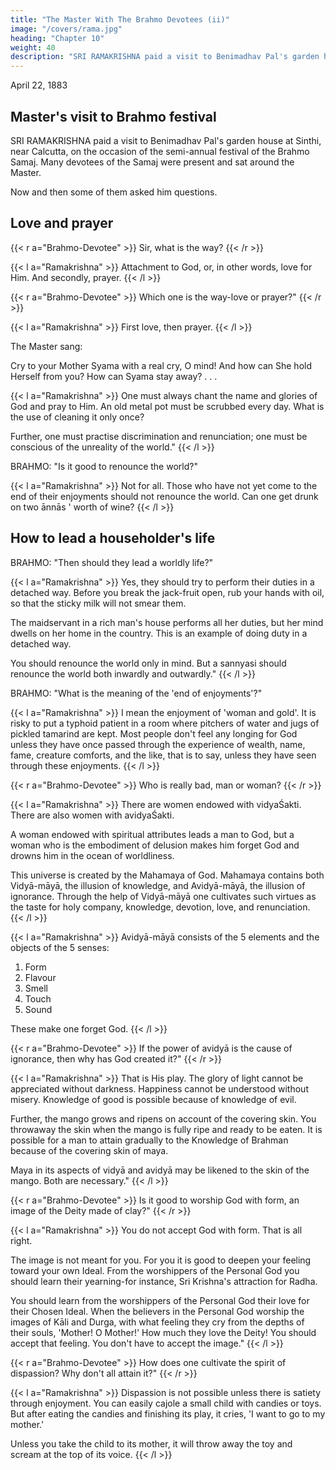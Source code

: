 ```yaml
---
title: "The Master With The Brahmo Devotees (ii)"
image: "/covers/rama.jpg"
heading: "Chapter 10"
weight: 40
description: "SRI RAMAKRISHNA paid a visit to Benimadhav Pal's garden house at Sinthi, near Calcutta, for the semi-annual festival of the Brahmo Samaj"
---
```



April 22, 1883

## Master's visit to Brahmo festival

SRI RAMAKRISHNA paid a visit to Benimadhav Pal's garden house at Sinthi, near Calcutta, on the occasion of the semi-annual festival of the Brahmo Samaj. Many devotees of the Samaj were present and sat around the Master. 

Now and then some of them asked him questions.


## Love and prayer

{{< r a="Brahmo-Devotee" >}}
Sir, what is the way?
{{< /r >}}


{{< l a="Ramakrishna" >}}
Attachment to God, or, in other words, love for Him. And secondly, prayer.
{{< /l >}}


{{< r a="Brahmo-Devotee" >}}
Which one is the way-love or prayer?"
{{< /r >}}

{{< l a="Ramakrishna" >}}
First love, then prayer.
{{< /l >}}


The Master sang:

Cry to your Mother Syama with a real cry, O mind!
And how can She hold Herself from you?
How can Syama stay away? . . .


{{< l a="Ramakrishna" >}}
One must always chant the name and glories of God and pray to Him. An old metal pot must be scrubbed every day. What is the use of
cleaning it only once? 

Further, one must practise discrimination and renunciation; one must be conscious of the unreality of the world."
{{< /l >}}


BRAHMO: "Is it good to renounce the world?"


{{< l a="Ramakrishna" >}}
Not for all. Those who have not yet come to the end of their enjoyments should not renounce the world. Can one get drunk on two ānnās ' worth of wine?
{{< /l >}}


## How to lead a householder's life

BRAHMO: "Then should they lead a worldly life?"

{{< l a="Ramakrishna" >}}
Yes, they should try to perform their duties in a detached way. Before you break the jack-fruit open, rub your hands with oil, so that the sticky milk will not smear them. 

The maidservant in a rich man's house performs all her duties, but her mind dwells on her home in the country. This is an example of doing duty in a detached way. 

You should renounce the world only in mind. But a sannyasi should renounce the world both inwardly and outwardly."
{{< /l >}}


BRAHMO: "What is the meaning of the 'end of enjoyments'?"


{{< l a="Ramakrishna" >}}
I mean the enjoyment of 'woman and gold'. It is risky to put a typhoid patient in a room where pitchers of water and jugs of pickled tamarind are kept. Most people don't feel any longing for God unless they have once passed through the experience of wealth, name, fame, creature comforts, and the like, that is to say, unless they have seen through these enjoyments.
{{< /l >}}


{{< r a="Brahmo-Devotee" >}}
Who is really bad, man or woman?
{{< /r >}}


{{< l a="Ramakrishna" >}}
There are women endowed with vidyaŚakti. There are also women with avidyaŚakti.

A woman endowed with spiritual attributes leads a man to God, but a woman who is the embodiment of delusion makes him forget God and drowns him in the ocean of worldliness.

This universe is created by the Mahamaya of God. Mahamaya contains both Vidyā-māyā, the illusion of knowledge, and Avidyā-māyā, the illusion of ignorance. Through the help of Vidyā-māyā one cultivates such virtues as the taste for holy company, knowledge, devotion, love, and renunciation. 
{{< /l >}}

{{< l a="Ramakrishna" >}}
Avidyā-māyā consists of the 5 elements and the objects of the 5 senses:

1. Form
2. Flavour
3. Smell
4. Touch
5. Sound

These make one forget God.
{{< /l >}}

{{< r a="Brahmo-Devotee" >}}
If the power of avidyā is the cause of ignorance, then why has God created it?"
{{< /r >}}


{{< l a="Ramakrishna" >}}
That is His play. The glory of light cannot be appreciated without darkness. Happiness cannot be understood without misery. Knowledge of good is possible because of knowledge of evil.

Further, the mango grows and ripens on account of the covering skin. You throwaway the skin when the mango is fully ripe and ready to be eaten. It is possible for a man to attain gradually to the Knowledge of Brahman because of the covering skin of maya.

Maya in its aspects of vidyā and avidyā may be likened to the skin of the mango. Both are necessary."
{{< /l >}}


{{< r a="Brahmo-Devotee" >}}
Is it good to worship God with form, an image of the Deity made of clay?"
{{< /r >}}


{{< l a="Ramakrishna" >}}
You do not accept God with form. That is all right.

The image is not meant for you. For you it is good to deepen your feeling toward your own Ideal. From the worshippers of the Personal God you should learn their yearning-for instance, Sri Krishna's attraction for Radha. 

You should learn from the worshippers of the Personal God their love for their Chosen Ideal. When the believers in the Personal God worship the images of Kāli and Durga, with what feeling they cry from the depths of their souls, 'Mother! O Mother!' How much they love the Deity! You should accept that feeling. You don't have to accept the image."
{{< /l >}}


{{< r a="Brahmo-Devotee" >}}
How does one cultivate the spirit of dispassion? Why don't all attain it?"
{{< /r >}}


{{< l a="Ramakrishna" >}}
Dispassion is not possible unless there is satiety through enjoyment. You can easily cajole a small child with candies or toys. But after eating the candies and finishing its play, it cries, 'I want to go to my mother.' 

Unless you take the child to its mother, it will throw away the toy and scream at the top of its voice.
{{< /l >}}

